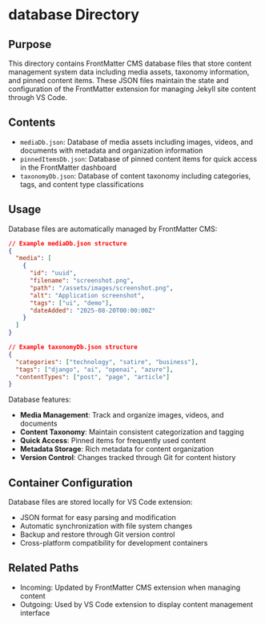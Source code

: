 
# database Directory

## Purpose
This directory contains FrontMatter CMS database files that store content management system data including media assets, taxonomy information, and pinned content items. These JSON files maintain the state and configuration of the FrontMatter extension for managing Jekyll site content through VS Code.

## Contents
- `mediaDb.json`: Database of media assets including images, videos, and documents with metadata and organization information
- `pinnedItemsDb.json`: Database of pinned content items for quick access in the FrontMatter dashboard
- `taxonomyDb.json`: Database of content taxonomy including categories, tags, and content type classifications

## Usage
Database files are automatically managed by FrontMatter CMS:

```json
// Example mediaDb.json structure
{
  "media": [
    {
      "id": "uuid",
      "filename": "screenshot.png",
      "path": "/assets/images/screenshot.png",
      "alt": "Application screenshot",
      "tags": ["ui", "demo"],
      "dateAdded": "2025-08-20T00:00:00Z"
    }
  ]
}

// Example taxonomyDb.json structure
{
  "categories": ["technology", "satire", "business"],
  "tags": ["django", "ai", "openai", "azure"],
  "contentTypes": ["post", "page", "article"]
}
```

Database features:
- **Media Management**: Track and organize images, videos, and documents
- **Content Taxonomy**: Maintain consistent categorization and tagging
- **Quick Access**: Pinned items for frequently used content
- **Metadata Storage**: Rich metadata for content organization
- **Version Control**: Changes tracked through Git for content history

## Container Configuration
Database files are stored locally for VS Code extension:
- JSON format for easy parsing and modification
- Automatic synchronization with file system changes
- Backup and restore through Git version control
- Cross-platform compatibility for development containers

## Related Paths
- Incoming: Updated by FrontMatter CMS extension when managing content
- Outgoing: Used by VS Code extension to display content management interface
